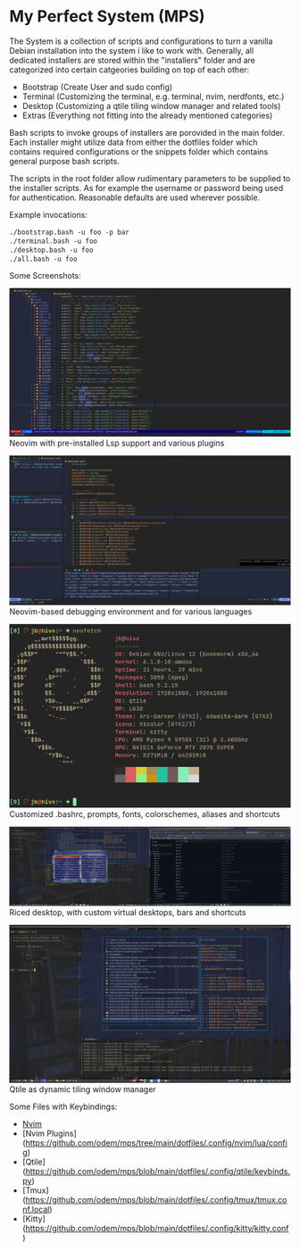 # My Perfect System (MPS)
The System is a collection of scripts and configurations to turn a vanilla
Debian installation into the system i like to work with.
Generally, all dedicated installers are stored within the "installers" folder
and are categorized into certain catgeories building on top of each other:
- Bootstrap (Create User and sudo config)
- Terminal (Customizing the terminal, e.g. terminal, nvim, nerdfonts, etc.)
- Desktop (Customizing a qtile tiling window manager and related tools)
- Extras (Everything not fitting into the already mentioned categories)

Bash scripts to invoke groups of installers are porovided in the main folder.
Each installer might utilize data from either the dotfiles folder
which contains required configurations or the snippets folder
which contains general purpose bash scripts.

The scripts in the root folder allow rudimentary parameters
to be supplied to the installer scripts. As for example the username
or password being used for authentication.
Reasonable defaults are used wherever possible.

Example invocations:

```
./bootstrap.bash -u foo -p bar
./terminal.bash -u foo
./desktop.bash -u foo
./all.bash -u foo
```

Some Screenshots:

![Neovim](screenshots/nvim.png)
Neovim with pre-installed Lsp support and various plugins

![Debug](screenshots/debug.png)
Neovim-based debugging environment and for various languages

![Terminal](screenshots/kitty.png)
Customized .bashrc, prompts, fonts, colorschemes, aliases and shortcuts

![Desktop](screenshots/desktop.png)
Riced desktop, with custom virtual desktops, bars and shortcuts

![Qtile](screenshots/qtile.png)
Qtile as dynamic tiling window manager

Some Files with Keybindings:
- [Nvim](https://github.com/odem/mps/blob/main/dotfiles/.config/nvim/lua/main/keymap.lua)
- [Nvim Plugins] (https://github.com/odem/mps/tree/main/dotfiles/.config/nvim/lua/config)
- [Qtile] (https://github.com/odem/mps/blob/main/dotfiles/.config/qtile/keybinds.py)
- [Tmux] (https://github.com/odem/mps/blob/main/dotfiles/.config/tmux/tmux.conf.local)
-  [Kitty] (https://github.com/odem/mps/blob/main/dotfiles/.config/kitty/kitty.conf)
